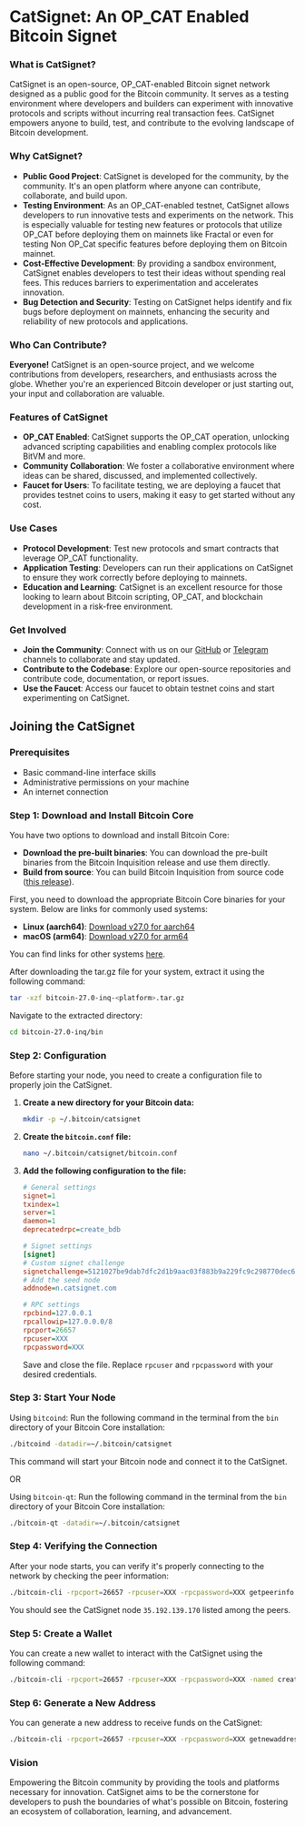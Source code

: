# CatSignet: An OP_CAT Enabled Bitcoin Signet

### **What is CatSignet?**

CatSignet is an open-source, OP_CAT-enabled Bitcoin signet network designed as a public good for the Bitcoin community. It serves as a testing environment where developers and builders can experiment with innovative protocols and scripts without incurring real transaction fees. CatSignet empowers anyone to build, test, and contribute to the evolving landscape of Bitcoin development.

### **Why CatSignet?**

- **Public Good Project**: CatSignet is developed for the community, by the community. It's an open platform where anyone can contribute, collaborate, and build upon.
- **Testing Environment**: As an OP_CAT-enabled testnet, CatSignet allows developers to run innovative tests and experiments on the network. This is especially valuable for testing new features or protocols that utilize OP_CAT before deploying them on mainnets like Fractal or even for testing Non OP_Cat specific features before deploying them on Bitcoin mainnet.
- **Cost-Effective Development**: By providing a sandbox environment, CatSignet enables developers to test their ideas without spending real fees. This reduces barriers to experimentation and accelerates innovation.
- **Bug Detection and Security**: Testing on CatSignet helps identify and fix bugs before deployment on mainnets, enhancing the security and reliability of new protocols and applications.

### **Who Can Contribute?**

**Everyone!** CatSignet is an open-source project, and we welcome contributions from developers, researchers, and enthusiasts across the globe. Whether you're an experienced Bitcoin developer or just starting out, your input and collaboration are valuable.

### **Features of CatSignet**

- **OP_CAT Enabled**: CatSignet supports the OP_CAT operation, unlocking advanced scripting capabilities and enabling complex protocols like BitVM and more.
- **Community Collaboration**: We foster a collaborative environment where ideas can be shared, discussed, and implemented collectively.
- **Faucet for Users**: To facilitate testing, we are deploying a faucet that provides testnet coins to users, making it easy to get started without any cost.

### **Use Cases**

- **Protocol Development**: Test new protocols and smart contracts that leverage OP_CAT functionality.
- **Application Testing**: Developers can run their applications on CatSignet to ensure they work correctly before deploying to mainnets.
- **Education and Learning**: CatSignet is an excellent resource for those looking to learn about Bitcoin scripting, OP_CAT, and blockchain development in a risk-free environment.

### **Get Involved**

- **Join the Community**: Connect with us on our [GitHub](https://github.com/Cat-Signet) or [Telegram](https://www.notion.so/CatSignet-An-OP_CAT-Enabled-Bitcoin-Signet-Public-Good-11c611d75bea80aa91e2f500dd079066?pvs=21) channels to collaborate and stay updated.
- **Contribute to the Codebase**: Explore our open-source repositories and contribute code, documentation, or report issues.
- **Use the Faucet**: Access our faucet to obtain testnet coins and start experimenting on CatSignet.

## Joining the CatSignet

### Prerequisites

- Basic command-line interface skills
- Administrative permissions on your machine
- An internet connection

### Step 1: Download and Install Bitcoin Core

You have two options to download and install Bitcoin Core:

- **Download the pre-built binaries**: You can download the pre-built binaries from the Bitcoin Inquisition release and use them directly.
- **Build from source**: You can build Bitcoin Inquisition from source code ([this release](https://github.com/bitcoin-inquisition/bitcoin/releases/tag/v27.0-inq)).

First, you need to download the appropriate Bitcoin Core binaries for your system. Below are links for commonly used systems:

- **Linux (aarch64)**: [Download v27.0 for aarch64](https://github.com/bitcoin-inquisition/bitcoin/releases/download/v27.0-inq/bitcoin-27.0-inq-aarch64-linux-gnu.tar.gz)
- **macOS (arm64)**: [Download v27.0 for arm64](https://github.com/bitcoin-inquisition/bitcoin/releases/download/v27.0-inq/bitcoin-27.0-inq-arm64-apple-darwin.tar.gz)

You can find links for other systems [here](https://github.com/bitcoin-inquisition/bitcoin/releases/tag/v27.0-inq).

After downloading the tar.gz file for your system, extract it using the following command:

```bash
tar -xzf bitcoin-27.0-inq-<platform>.tar.gz
```

Navigate to the extracted directory:

```bash
cd bitcoin-27.0-inq/bin
```

### Step 2: Configuration

Before starting your node, you need to create a configuration file to properly join the CatSignet.

1. **Create a new directory for your Bitcoin data:**

    ```bash
    mkdir -p ~/.bitcoin/catsignet
    ```

2. **Create the `bitcoin.conf` file:**

    ```bash
    nano ~/.bitcoin/catsignet/bitcoin.conf
    ```

3. **Add the following configuration to the file:**

    ```ini
    # General settings
    signet=1
    txindex=1
    server=1
    daemon=1
    deprecatedrpc=create_bdb

    # Signet settings
    [signet]
    # Custom signet challenge
    signetchallenge=5121027be9dab7dfc2d1b9aac03f883b9a229fc9c298770dec626b2acbf39e9b6e0e0c51ae
    # Add the seed node
    addnode=n.catsignet.com

    # RPC settings
    rpcbind=127.0.0.1
    rpcallowip=127.0.0.0/8
    rpcport=26657
    rpcuser=XXX
    rpcpassword=XXX
    ```

    Save and close the file. Replace `rpcuser` and `rpcpassword` with your desired credentials.

### Step 3: Start Your Node

Using `bitcoind`:
Run the following command in the terminal from the `bin` directory of your Bitcoin Core installation:

```bash
./bitcoind -datadir=~/.bitcoin/catsignet
```

This command will start your Bitcoin node and connect it to the CatSignet.

OR

Using `bitcoin-qt`: Run the following command in the terminal from the `bin` directory of your Bitcoin Core installation:

```bash
./bitcoin-qt -datadir=~/.bitcoin/catsignet
```

### Step 4: Verifying the Connection

After your node starts, you can verify it's properly connecting to the network by checking the peer information:

```bash
./bitcoin-cli -rpcport=26657 -rpcuser=XXX -rpcpassword=XXX getpeerinfo
```

You should see the CatSignet node `35.192.139.170` listed among the peers.

### Step 5: Create a Wallet

You can create a new wallet to interact with the CatSignet using the following command:

```bash
./bitcoin-cli -rpcport=26657 -rpcuser=XXX -rpcpassword=XXX -named createwallet wallet_name="test" descriptors=false
```

### Step 6: Generate a New Address

You can generate a new address to receive funds on the CatSignet:

```bash
./bitcoin-cli -rpcport=26657 -rpcuser=XXX -rpcpassword=XXX getnewaddress
```

### **Vision**

Empowering the Bitcoin community by providing the tools and platforms necessary for innovation. CatSignet aims to be the cornerstone for developers to push the boundaries of what's possible on Bitcoin, fostering an ecosystem of collaboration, learning, and advancement.
